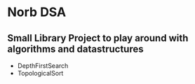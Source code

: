 # Norb DSA

## Small Library Project to play around with algorithms and datastructures
 * DepthFirstSearch
 * TopologicalSort


